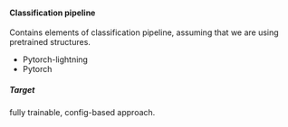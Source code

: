 #### Classification pipeline 


Contains elements of classification pipeline, 
assuming that we are using pretrained structures. 


- Pytorch-lightning 
- Pytorch 


##### Target 

fully trainable, config-based approach.  
